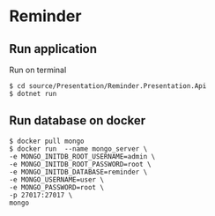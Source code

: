# Reminder

## Run application
Run on terminal
```
$ cd source/Presentation/Reminder.Presentation.Api
$ dotnet run
```

## Run database on docker
```
$ docker pull mongo
$ docker run  --name mongo_server \
-e MONGO_INITDB_ROOT_USERNAME=admin \
-e MONGO_INITDB_ROOT_PASSWORD=root \
-e MONGO_INITDB_DATABASE=reminder \
-e MONGO_USERNAME=user \
-e MONGO_PASSWORD=root \
-p 27017:27017 \
mongo
```